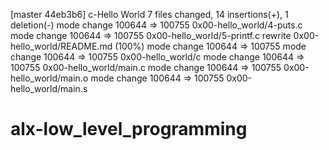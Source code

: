 [master 44eb3b6] c-Hello World
 7 files changed, 14 insertions(+), 1 deletion(-)
 mode change 100644 => 100755 0x00-hello_world/4-puts.c
 mode change 100644 => 100755 0x00-hello_world/5-printf.c
 rewrite 0x00-hello_world/README.md (100%)
 mode change 100644 => 100755
 mode change 100644 => 100755 0x00-hello_world/c
 mode change 100644 => 100755 0x00-hello_world/main.c
 mode change 100644 => 100755 0x00-hello_world/main.o
 mode change 100644 => 100755 0x00-hello_world/main.s
# alx-low_level_programming
